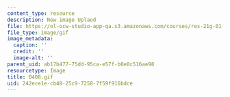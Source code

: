```yaml
---
content_type: resource
description: New image Uplaod
file: https://ol-ocw-studio-app-qa.s3.amazonaws.com/courses/res-21g-01-kana-spring-2010/242ece1ecb4825c972587f59f916bdce_0408.gif
file_type: image/gif
image_metadata:
  caption: ''
  credit: ''
  image-alt: ''
parent_uid: ab17b477-75dd-95ca-e57f-b0e8c516ae98
resourcetype: Image
title: 0408.gif
uid: 242ece1e-cb48-25c9-7258-7f59f916bdce
---
```

